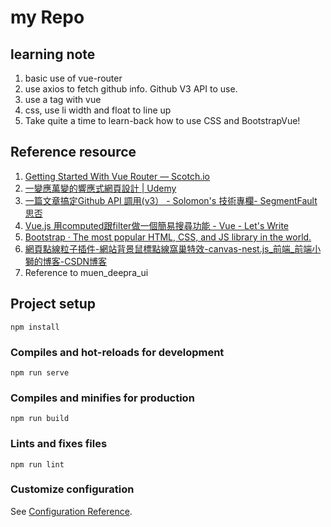 # my Repo 

## learning note

1. basic use of vue-router
2. use axios to fetch github info. Github V3 API to use.
4. use a tag with vue
5. css, use li width and float to line up
6. Take quite a time to learn-back how to use CSS and BootstrapVue!


## Reference resource
1. [Getting Started With Vue Router ― Scotch.io](https://scotch.io/tutorials/getting-started-with-vue-router)
2. [一變應萬變的響應式網頁設計 | Udemy](https://www.udemy.com/course/responsive/learn/lecture/5767738#overview)
3. [一篇文章搞定Github API 調用(v3） - Solomon's 技術專欄- SegmentFault 思否](https://segmentfault.com/a/1190000015144126#item-1)
4. [Vue.js 用computed跟filter做一個簡易搜尋功能 - Vue - Let's Write](https://letswrite.tw/vue-search/)
5. [Bootstrap · The most popular HTML, CSS, and JS library in the world.](https://getbootstrap.com/)
6. [網頁點線粒子插件-網站背景鼠標點線窩巢特效-canvas-nest.js_前端_前端小獅的博客-CSDN博客](https://blog.csdn.net/m0_37885651/article/details/80026164)
7. Reference to muen_deepra_ui

   


## Project setup
```
npm install
```

### Compiles and hot-reloads for development
```
npm run serve
```

### Compiles and minifies for production
```
npm run build
```

### Lints and fixes files
```
npm run lint
```

### Customize configuration
See [Configuration Reference](https://cli.vuejs.org/config/).
